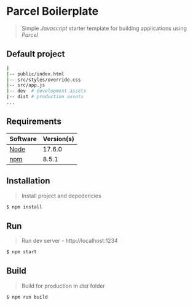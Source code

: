 # Parcel Boilerplate

> Simple *Javascript* starter template for building applications using *Parcel* 

## Default project

```bash
|
|-- public/index.html
|-- src/styles/override.css
|-- src/app.js
|-- dev  # development assets
|-- dist # production assets
...
```

## Requirements

| Software                                                     | Version(s) |
| ------------------------------------------------------------ | ---------- |
| [Node](https://nodejs.org/en/download/current/)              | 17.6.0     |
| [npm](https://docs.npmjs.com/downloading-and-installing-node-js-and-npm) | 8.5.1      |

## Installation

> Install project and depedencies

```bash
$ npm install
```

## Run

> Run dev server - http://localhost:1234

```bash
$ npm start
```

## Build

> Build for production in *dist* folder

```bash
$ npm run build
```

